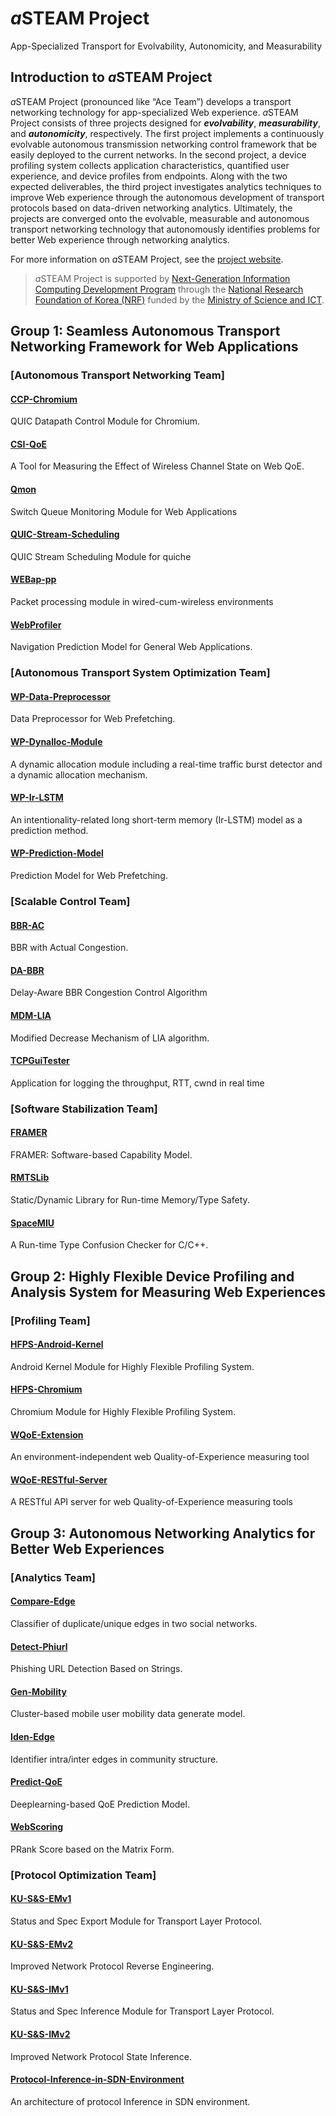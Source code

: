 # *a*STEAM Project
App-Specialized Transport for Evolvability, Autonomicity, and Measurability
## Introduction to *a*STEAM Project
*a*STEAM Project (pronounced like “Ace Team”) develops a transport networking technology for app-specialized Web experience. *a*STEAM Project consists of three projects designed for **_evolvability_**, **_measurability_**, and **_autonomicity_**, respectively. The first project implements a continuously evolvable autonomous transmission networking control framework that be easily deployed to the current networks. In the second project, a device profiling system collects application characteristics, quantified user experience, and device profiles from endpoints. Along with the two expected deliverables, the third project investigates analytics techniques to improve Web experience through the autonomous development of transport protocols based on data-driven networking analytics. Ultimately, the projects are converged onto the evolvable, measurable and autonomous transport networking technology that autonomously identifies problems for better Web experience through networking analytics.

For more information on *a*STEAM Project, see the [project website](https://asteam.korea.ac.kr/).

> *a*STEAM Project is supported by [Next-Generation Information Computing Development Program](http://www.nrf.re.kr/eng/cms/page/main?menu_no=201) through the [National Research Foundation of Korea (NRF)](http://www.nrf.re.kr/) funded by the [Ministry of Science and ICT](https://www.msit.go.kr/).

## Group 1: Seamless Autonomous Transport Networking Framework for Web Applications
### [Autonomous Transport Networking Team]
#### [CCP-Chromium](https://github.com/ku-asteam/ccp-chromium/)
QUIC Datapath Control Module for Chromium.
#### [CSI-QoE](https://github.com/ku-asteam/csi-qoe/)
A Tool for Measuring the Effect of Wireless Channel State on Web QoE.
#### [Qmon](https://github.com/ku-asteam/quic-stream-scheduling)
Switch Queue Monitoring Module for Web Applications
#### [QUIC-Stream-Scheduling](https://github.com/ku-asteam/qmon)
QUIC Stream Scheduling Module for quiche
#### [WEBap-pp](https://github.com/ku-asteam/webap-pp)
Packet processing module in wired-cum-wireless environments
#### [WebProfiler](https://github.com/ku-asteam/WebProfiler/)
Navigation Prediction Model for General Web Applications.

### [Autonomous Transport System Optimization Team]
#### [WP-Data-Preprocessor](https://github.com/ku-asteam/web-prediction/tree/master/preprocessor)
Data Preprocessor for Web Prefetching.
#### [WP-Dynalloc-Module](https://github.com/ku-asteam/web-prediction/tree/master/dynalloc-module)
A dynamic allocation module including a real-time traffic burst detector and a dynamic allocation mechanism.
#### [WP-Ir-LSTM](https://github.com/ku-asteam/web-prediction/tree/master/Ir-LSTM)
An intentionality-related long short-term memory (Ir-LSTM) model as a prediction method.
#### [WP-Prediction-Model](https://github.com/ku-asteam/web-prediction/tree/master/encoder)
Prediction Model for Web Prefetching.

### [Scalable Control Team]
#### [BBR-AC](https://github.com/ku-asteam/bbr-ac/)
BBR with Actual Congestion.
#### [DA-BBR](https://github.com/ku-asteam/da-bbr)
Delay-Aware BBR Congestion Control Algorithm
#### [MDM-LIA](https://github.com/ku-asteam/mdm-lia/)
Modified Decrease Mechanism of LIA algorithm.
#### [TCPGuiTester](https://github.com/ku-asteam/TCPGuiTester)
Application for logging the throughput, RTT, cwnd in real time

### [Software Stabilization Team]
#### [FRAMER](https://github.com/ku-asteam/miu_memory_integrity_utilities/)
FRAMER: Software-based Capability Model.
#### [RMTSLib](https://github.com/ku-asteam/miu_memory_integrity_utilities/tree/master/lib)
Static/Dynamic Library for Run-time Memory/Type Safety.
#### [SpaceMIU](https://github.com/ku-asteam/miu_memory_integrity_utilities/tree/master/frame-pass2019)
A Run-time Type Confusion Checker for C/C++.

## Group 2: Highly Flexible Device Profiling and Analysis System for Measuring Web Experiences
### [Profiling Team]
#### [HFPS-Android-Kernel](https://github.com/ku-asteam/hfps-android-kernel/)
Android Kernel Module for Highly Flexible Profiling System.
#### [HFPS-Chromium](https://github.com/ku-asteam/hfps-chromium/)
Chromium Module for Highly Flexible Profiling System.
#### [WQoE-Extension](https://github.com/ku-asteam/WQoE-Extension)
An environment-independent web Quality-of-Experience measuring tool
#### [WQoE-RESTful-Server](https://github.com/ku-asteam/WQoE-RESTful-Server)
A RESTful API server for web Quality-of-Experience measuring tools

## Group 3: Autonomous Networking Analytics for Better Web Experiences
### [Analytics Team]
#### [Compare-Edge](https://github.com/ku-asteam/compare_edge)
Classifier of duplicate/unique edges in two social networks.
#### [Detect-Phiurl](https://github.com/ku-asteam/detect-phiurl/)
Phishing URL Detection Based on Strings.
#### [Gen-Mobility](https://github.com/ku-asteam/gen-mobility)
Cluster-based mobile user mobility data generate model.
#### [Iden-Edge](https://github.com/ku-asteam/iden-edge)
Identifier intra/inter edges in community structure.
#### [Predict-QoE](https://github.com/ku-asteam/predict-qoe/)
Deeplearning-based QoE Prediction Model.
#### [WebScoring](https://github.com/ku-asteam/webscoring/)
PRank Score based on the Matrix Form.

### [Protocol Optimization Team]
#### [KU-S&S-EMv1](https://github.com/ku-asteam/KU-S-S-EM/tree/master/1st%20year)
Status and Spec Export Module for Transport Layer Protocol.
#### [KU-S&S-EMv2](https://github.com/ku-asteam/KU-S-S-EM/tree/master/2nd%20year)
Improved Network Protocol Reverse Engineering.
#### [KU-S&S-IMv1](https://github.com/ku-asteam/KU-S-S-IM/tree/master/1st%20year)
Status and Spec Inference Module for Transport Layer Protocol.
#### [KU-S&S-IMv2](https://github.com/ku-asteam/KU-S-S-IM/tree/master/2nd%20year)
Improved Network Protocol State Inference.
#### [Protocol-Inference-in-SDN-Environment](https://github.com/ku-asteam/Protocol-Inference-in-SDN-Environment)
An architecture of protocol Inference in SDN environment.
